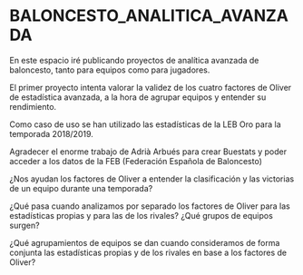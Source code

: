 # BALONCESTO_ANALITICA_AVANZADA
En este espacio iré publicando proyectos de analítica avanzada de baloncesto, tanto para equipos como para jugadores.

El primer proyecto intenta valorar la validez de los cuatro factores de Oliver de estadística avanzada, a la hora de agrupar equipos y entender su rendimiento.

Como caso de uso se han utilizado las estadísticas de la LEB Oro para la temporada 2018/2019. 

Agradecer el enorme trabajo de Adrià Arbués para crear Buestats y poder acceder a los datos de la FEB (Federación Española de Baloncesto)

¿Nos ayudan los factores de Oliver a entender la clasificación y las victorias de un equipo durante una temporada?

¿Qué pasa cuando analizamos por separado los factores de Oliver para las estadísticas propias y para las de los rivales? ¿Qué grupos de equipos surgen?

¿Qué agrupamientos de equipos se dan cuando consideramos de forma conjunta las estadísticas propias y de los rivales en base a los factores de Oliver?

